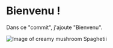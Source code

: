 # Bienvenu !

Dans ce "commit", j'ajoute "Bienvenu".

![Image of creamy mushroom Spaghetii](https://assets.bonappetit.com/photos/5d4ddd602c815a00080f9771/1:1/w_960,c_limit/BA-0919-Creamy-Pasta-Crispy-Mushroom-Playbook.jpg)
